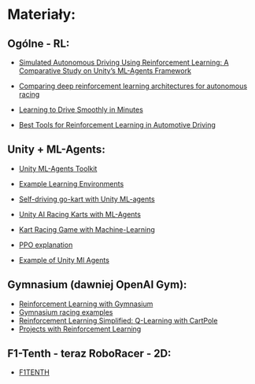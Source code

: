 # Materiały:



## Ogólne - RL:

- [Simulated Autonomous Driving Using Reinforcement Learning:
A Comparative Study on Unity’s ML-Agents Framework](./simulated_autonomous_driving_rl_in_unity.pdf)

- [Comparing deep reinforcement learning architectures for autonomous racing](https://www.sciencedirect.com/science/article/pii/S266682702300049X)

- [Learning to Drive Smoothly in Minutes](https://medium.com/data-science/learning-to-drive-smoothly-in-minutes-450a7cdb35f4)

- [Best Tools for Reinforcement Learning in Automotive Driving](https://www.byteplus.com/en/topic/426315?title=best-tools-for-reinforcement-learning-in-automotive-driving-ai-innovation)


## Unity + ML-Agents:

- [Unity ML-Agents Toolkit](https://github.com/Unity-Technologies/ml-agents)
- [Example Learning Environments](https://github.com/Unity-Technologies/ml-agents/blob/develop/docs/Learning-Environment-Examples.md)

- [Self-driving go-kart with Unity ML-agents](https://medium.com/@ffrige/self-driving-go-kart-with-unity-ml-agents-164ab55423c0)
- [Unity AI Racing Karts with ML-Agents](https://github.com/jaredbest/unity-ai-racing-karts-ml-agents)
- [Kart Racing Game with Machine-Learning](https://github.com/Sebastian-Schuchmann/Kart-Racing-Game-with-Machine-Learning-in-Unity3D)

- [PPO explanation](https://github.com/browarsoftware/ppo_explanation)
- [Example of Unity Ml Agents](https://github.com/browarsoftware/deep_learning_summer_school_2025)

## Gymnasium (dawniej OpenAI Gym):

- [Reinforcement Learning with Gymnasium](https://www.datacamp.com/tutorial/reinforcement-learning-with-gymnasium)
- [Gymnasium racing examples](https://gymnasium.farama.org/environments/box2d/car_racing/)
- [Reinforcement Learning Simplified: Q-Learning with CartPole](https://medium.com/@old.noisy.speaker/what-is-reinforcement-learning-rl-62d6121d27d0)
- [Projects with Reinforcement Learning](https://blog.paperspace.com/projects-with-reinforcement-learning/)

## F1-Tenth - teraz RoboRacer - 2D: 
 - [F1TENTH](https://f1tenth.org/)
